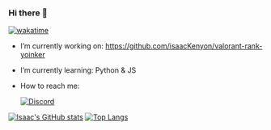 ### Hi there 👋
  
  [![wakatime](https://wakatime.com/badge/user/26b4fdab-e8a8-4f3c-b996-801e991732aa.svg)](https://wakatime.com/@26b4fdab-e8a8-4f3c-b996-801e991732aa)

- I’m currently working on: https://github.com/isaacKenyon/valorant-rank-yoinker
- I’m currently learning: Python & JS
- How to reach me: 

  [![Discord](https://img.shields.io/discord/872101595037446144?color=7289da&logo=discord&logoColor=7289da&style=for-the-badge)](https://discord.gg/HeTKed64Ka)

[![Isaac's GitHub stats](https://github-readme-stats.vercel.app/api?username=isaacKenyon&theme=dark&show_icons=true&hide_border&border_radius=15&hide=issues)](https://github.com/anuraghazra/github-readme-stats)
[![Top Langs](https://github-readme-stats.vercel.app/api/top-langs/?username=isaacKenyon&theme=dark&show_icons=true&hide_border&border_radius=15&layout=compact)](https://github.com/anuraghazra/github-readme-stats)
